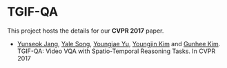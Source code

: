 # TGIF-QA

This project hosts the details for our **CVPR 2017** paper.

+ [Yunseok Jang](mailto:yunseok.jang@vision.snu.ac.kr), [Yale Song](mailto:yalesong@yahoo-inc.com), [Youngjae Yu](mailto:yj.yu@vision.snu.ac.kr), [Youngjin Kim](mailto:youngjin.kim@vision.snu.ac.kr) and [Gunhee Kim](mailto:gunhee@snu.ac.kr). TGIF-QA: Video VQA with Spatio-Temporal Reasoning Tasks. In CVPR 2017

